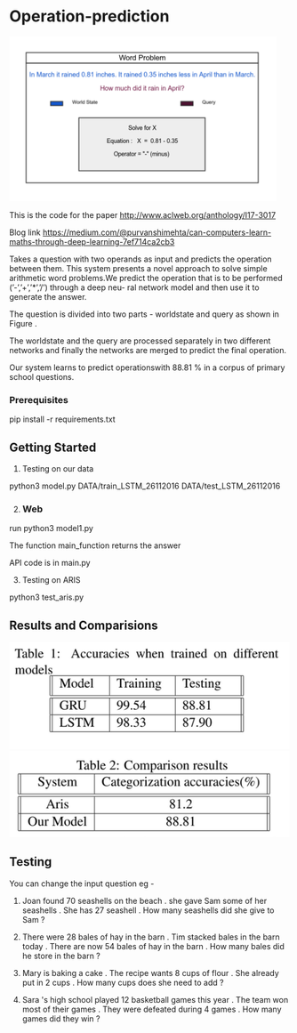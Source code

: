 # Operation-prediction

![Word Probem](images/word_problem.png?raw=true "Dicision of a question")

This is the code for the paper http://www.aclweb.org/anthology/I17-3017


Blog link https://medium.com/@purvanshimehta/can-computers-learn-maths-through-deep-learning-7ef714ca2cb3

Takes a question with two operands as input and predicts the operation between them. This system presents a novel approach to
solve simple arithmetic word problems.We predict the operation that is to be performed (’-’,’+’,’*’,’/’) through a deep neu-
ral network model and then use it to generate the answer. 

The question is divided into two parts - worldstate and query as shown in Figure .

The worldstate and the query are processed separately in two different networks and finally the networks
are merged to predict the final operation. 

Our system learns to predict operationswith 88.81 % in a corpus of primary school questions. 


### Prerequisites

pip install -r requirements.txt

## Getting Started

1) Testing on our data 

python3 model.py DATA/train_LSTM_26112016 DATA/test_LSTM_26112016

2) ### Web
run
python3 model1.py

The function main_function returns the answer

API code is in main.py

3) Testing on ARIS

python3 test_aris.py

## Results and Comparisions

![Result](images/DifferentModelsAccuracy.png?raw=true "Dicision of a question")
![Baselines](images/Comparison.png?raw=true "Dicision of a question")

## Testing

You can change the input question 
eg - 
1) Joan found 70 seashells on the beach . she gave Sam some of her seashells . She has 27 seashell . How many seashells did she give to Sam ? 

2) There were 28 bales of hay in the barn . Tim stacked bales in the barn today . There are now 54 bales of hay in the barn . How many bales did he store in the barn ? 
3) Mary is baking a cake . The recipe wants 8 cups of flour . She already put in 2 cups . How many cups does she need to add ? 
4) Sara 's high school played 12 basketball games this year . The team won most of their games . They were defeated during 4 games . How many games did they win ? 

